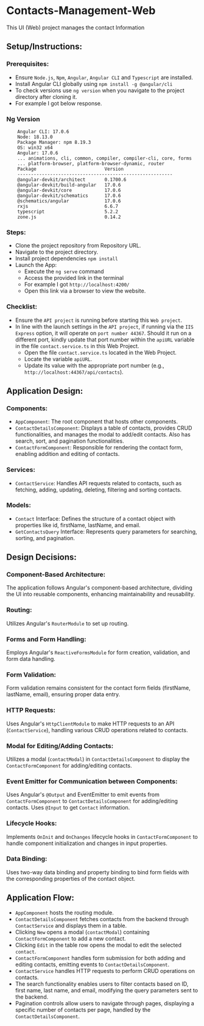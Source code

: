 # Contacts-Management-Web
This UI (Web) project manages the contact Information



## Setup/Instructions:

### Prerequisites:
- Ensure `Node.js`, `Npm`, `Angular`, `Angular CLI` and `Typescript` are installed.
- Install Angular CLI globally using `npm install -g @angular/cli` 
- To check versions use `ng version` when you navigate to the project directory after cloning it.
- For example I got below response.
### Ng Version 
        Angular CLI: 17.0.6
        Node: 18.13.0
        Package Manager: npm 8.19.3
        OS: win32 x64
        Angular: 17.0.6
        ... animations, cli, common, compiler, compiler-cli, core, forms
        ... platform-browser, platform-browser-dynamic, router
        Package                         Version
        ---------------------------------------------------------
        @angular-devkit/architect       0.1700.6
        @angular-devkit/build-angular   17.0.6
        @angular-devkit/core            17.0.6
        @angular-devkit/schematics      17.0.6
        @schematics/angular             17.0.6
        rxjs                            6.6.7
        typescript                      5.2.2
        zone.js                         0.14.2

### Steps:
- Clone the project repository from Repository URL.
- Navigate to the project directory.
- Install project dependencies `npm install`
- Launch the App:
    - Execute the `ng serve` command
    - Access the provided link in the terminal 
    - For example I got `http://localhost:4200/`
    - Open this link via a browser to view the website.
    
### Checklist:
- Ensure the `API project` is running before starting this `Web project`.
- In line with the launch settings in the `API project`, if running via the `IIS Express` option, it will operate on `port number 44367`. Should it run on a different port, kindly update that port number within the `apiURL` variable in the file `contact.service.ts` in this Web Project.
    - Open the file `contact.service.ts` located in the Web Project.
    - Locate the variable `apiURL`.
    - Update its value with the appropriate port number (e.g., `http://localhost:44367/api/contacts`).



## Application Design:

### Components:
- `AppComponent`: The root component that hosts other components.
- `ContactDetailsComponent`: Displays a table of contacts, provides CRUD functionalities, and manages the modal to add/edit contacts. Also has search, sort, and pagination functionalities.
- `ContactFormComponent`: Responsible for rendering the contact form, enabling addition and editing of contacts.

### Services:
- `ContactService`: Handles API requests related to contacts, such as fetching, adding, updating, deleting, filtering and sorting contacts.

### Models:
- `Contact` Interface: Defines the structure of a contact object with properties like id, firstName, lastName, and email.
- `GetContactsQuery` Interface: Represents query parameters for searching, sorting, and pagination.



## Design Decisions:

### Component-Based Architecture:
The application follows Angular's component-based architecture, dividing the UI into reusable components, enhancing maintainability and reusability.

### Routing:
Utilizes Angular's `RouterModule` to set up routing.

### Forms and Form Handling:
Employs Angular's `ReactiveFormsModule` for form creation, validation, and form data handling.

### Form Validation:
Form validation remains consistent for the contact form fields (firstName, lastName, email), ensuring proper data entry.

### HTTP Requests:
Uses Angular's `HttpClientModule` to make HTTP requests to an API (`ContactService`), handling various CRUD operations related to contacts.

### Modal for Editing/Adding Contacts:
Utilizes a modal (`contactModal`) in `ContactDetailsComponent` to display the `ContactFormComponent` for adding/editing contacts.

### Event Emitter for Communication between Components:
Uses Angular's `@Output` and EventEmitter to emit events from `ContactFormComponent` to `ContactDetailsComponent` for adding/editing contacts. Uses `@Input` to get `Contact` information.

### Lifecycle Hooks:
Implements `OnInit` and `OnChanges` lifecycle hooks in `ContactFormComponent` to handle component initialization and changes in input properties.

### Data Binding:
Uses two-way data binding and property binding to bind form fields with the corresponding properties of the contact object.



## Application Flow:
- `AppComponent` hosts the routing module.
- `ContactDetailsComponent` fetches contacts from the backend through `ContactService` and displays them in a table.
- Clicking `New` opens a modal (`contactModal`) containing `ContactFormComponent` to add a new contact.
- Clicking `Edit` in the table row opens the modal to edit the selected `contact`.
- `ContactFormComponent` handles form submission for both adding and editing contacts, emitting events to `ContactDetailsComponent`.
- `ContactService` handles HTTP requests to perform CRUD operations on contacts.
- The search functionality enables users to filter contacts based on ID, first name, last name, and email, modifying the query parameters sent to the backend.
-   Pagination controls allow users to navigate through pages, displaying a specific number of contacts per page, handled by the `ContactDetailsComponent`.